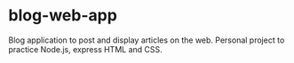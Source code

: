 # blog-web-app
Blog application to post and display articles on the web. Personal project to practice Node.js, express HTML and CSS.
